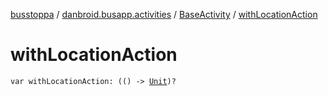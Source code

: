 [busstoppa](../../index.md) / [danbroid.busapp.activities](../index.md) / [BaseActivity](index.md) / [withLocationAction](./with-location-action.md)

# withLocationAction

`var withLocationAction: (() -> `[`Unit`](https://kotlinlang.org/api/latest/jvm/stdlib/kotlin/-unit/index.html)`)?`